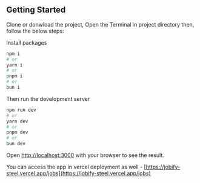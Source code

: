 
## Getting Started

Clone or donwload the project,
Open the Terminal in project directory then, follow the below steps:

Install packages
```bash
npm i
# or
yarn i
# or
pnpm i
# or
bun i
```

Then run the development server
```bash
npm run dev
# or
yarn dev
# or
pnpm dev
# or
bun dev
```

Open [http://localhost:3000](http://localhost:3000) with your browser to see the result.

You can access the app in vercel deployment as well - [https://jobify-steel.vercel.app/jobs](https://jobify-steel.vercel.app/jobs)

